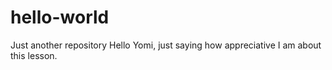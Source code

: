# hello-world
Just another repository
Hello Yomi, 
just saying how appreciative I am about this lesson.
